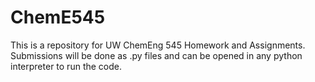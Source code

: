 # ChemE545
This is a repository for UW ChemEng 545 Homework and Assignments. Submissions will be done as .py files and can be opened in any 
python interpreter to run the code. 
